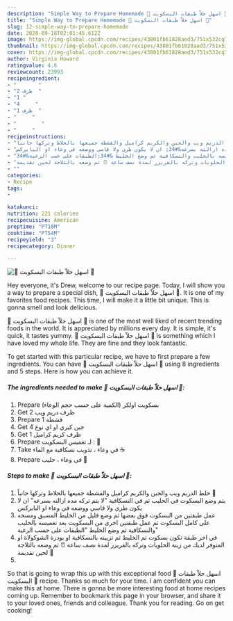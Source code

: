 ```yaml
---
description: "Simple Way to Prepare Homemade 🍰 اسهل حلاّ طبقات البسكويت 🍰"
title: "Simple Way to Prepare Homemade 🍰 اسهل حلاّ طبقات البسكويت 🍰"
slug: 12-simple-way-to-prepare-homemade
date: 2020-09-18T02:01:45.612Z
image: https://img-global.cpcdn.com/recipes/43801fb61828aed3/751x532cq70/الصورة-الرئيسية-لوصفة🍰-اسهل-حلاّ-طبقات-البسكويت-🍰.jpg
thumbnail: https://img-global.cpcdn.com/recipes/43801fb61828aed3/751x532cq70/الصورة-الرئيسية-لوصفة🍰-اسهل-حلاّ-طبقات-البسكويت-🍰.jpg
cover: https://img-global.cpcdn.com/recipes/43801fb61828aed3/751x532cq70/الصورة-الرئيسية-لوصفة🍰-اسهل-حلاّ-طبقات-البسكويت-🍰.jpg
author: Virginia Howard
ratingvalue: 4.6
reviewcount: 23993
recipeingredient:
- "       "
- "2 ظرف  "
- "1 "
- "4     "
- "1 ظرف  "
- "     "
- "        "
- "     "
recipeinstructions:
- "خلط الدريم ويب والجبن والكريم كراميل والقشطة جميعها بالخلاط وتركها جانباً 🥣"
- "يتم وضع البسكوت في الحليب ثم في النسكافية &#34;لا يتم تركه مده ازالته بسرعه&#34; ان لا يكون طري ولا قاسي ووضعه في وعاء او البايركس"
- "عمل طبقتين من البسكوت فوق بعضها ثم وضع قليل من الخليط المسبق ومسحه على كامل البسكوت ثم عمل طبقتين اخرى من البسكويت بعد تغميسه بالحليب والنسكافية ثم وضع الخليط &#34;الطبقات على حسب الرغبة&#34;"
- "في اخر طبقة تكون بسكوت ثم الخليط ثم تزيينه بالنسكافية او بودرة الشوكولاة او المتوفر لديك من زينة الحلويات وتركه بالفريزر لمدة نصف ساعة ⏰ ثم وضعه بالثلاجة لحين تقديمة 🍰"
- ""
categories:
- Recipe
tags:
- 

katakunci:  
nutrition: 221 calories
recipecuisine: American
preptime: "PT18M"
cooktime: "PT54M"
recipeyield: "3"
recipecategory: Dinner

---
```



![🍰 اسهل حلاّ طبقات البسكويت 🍰](https://img-global.cpcdn.com/recipes/43801fb61828aed3/751x532cq70/الصورة-الرئيسية-لوصفة🍰-اسهل-حلاّ-طبقات-البسكويت-🍰.jpg)

Hey everyone, it's Drew, welcome to our recipe page. Today, I will show you a way to prepare a special dish, 🍰 اسهل حلاّ طبقات البسكويت 🍰. It is one of my favorites food recipes. This time, I will make it a little bit unique. This is gonna smell and look delicious.

🍰 اسهل حلاّ طبقات البسكويت 🍰 is one of the most well liked of recent trending foods in the world. It is appreciated by millions every day. It is simple, it's quick, it tastes yummy. 🍰 اسهل حلاّ طبقات البسكويت 🍰 is something which I have loved my whole life. They are fine and they look fantastic.




To get started with this particular recipe, we have to first prepare a few ingredients. You can have 🍰 اسهل حلاّ طبقات البسكويت 🍰 using 8 ingredients and 5 steps. Here is how you can achieve it.

<!--inarticleads1-->

##### The ingredients needed to make 🍰 اسهل حلاّ طبقات البسكويت 🍰:

1. Prepare  بسكويت اولكر (الكمية على حسب حجم الوعاء)
1. Get 2 ظرف دريم ويب
1. Prepare 1 قشطة
1. Get 4 جبن كيري او اي نوع
1. Get 1 ظرف كريم كراميل
1. Prepare  لـ تغميس البسكويت : 🥣
1. Take  في وعاء ، تذويب نسكافية مع الماء ☕️
1. Prepare  في وعاء ، حليب 🥛




<!--inarticleads2-->

##### Steps to make 🍰 اسهل حلاّ طبقات البسكويت 🍰:

1. خلط الدريم ويب والجبن والكريم كراميل والقشطة جميعها بالخلاط وتركها جانباً 🥣
1. يتم وضع البسكوت في الحليب ثم في النسكافية &#34;لا يتم تركه مده ازالته بسرعه&#34; ان لا يكون طري ولا قاسي ووضعه في وعاء او البايركس
1. عمل طبقتين من البسكوت فوق بعضها ثم وضع قليل من الخليط المسبق ومسحه على كامل البسكوت ثم عمل طبقتين اخرى من البسكويت بعد تغميسه بالحليب والنسكافية ثم وضع الخليط &#34;الطبقات على حسب الرغبة&#34;
1. في اخر طبقة تكون بسكوت ثم الخليط ثم تزيينه بالنسكافية او بودرة الشوكولاة او المتوفر لديك من زينة الحلويات وتركه بالفريزر لمدة نصف ساعة ⏰ ثم وضعه بالثلاجة لحين تقديمة 🍰
1. 




So that is going to wrap this up with this exceptional food 🍰 اسهل حلاّ طبقات البسكويت 🍰 recipe. Thanks so much for your time. I am confident you can make this at home. There is gonna be more interesting food at home recipes coming up. Remember to bookmark this page in your browser, and share it to your loved ones, friends and colleague. Thank you for reading. Go on get cooking!
